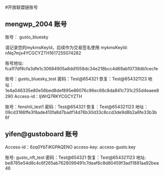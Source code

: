 

#开放联盟链账号


## mengwp_2004 账号
账号： gusto_bluesky

请记录您的mykmsKeyId，后续作为交易签名使用
mykmsKeyId: nNq7mjx4YCGCYZTH1617255074282

账号地址:
fca1f7df9cfa3dfe1c30684905a8dd1058dc34e218bcc4d69ab10738db1cecfe


账号：gusto_bluesky_test
密码：Test@654321
恢复：Test@654321123
地址：1e4a046335e80e56bed8def895e86076c96ec66c8da841c731c255d4eaee8290
Access-id：IjWrQ7RKYCGCYZTH


账号：fenshili_test1
密码：Test@654321
恢复：Test@654321123
地址：09cd3166ffe3f8ade410fa8d7badf14d76b30d33c8ccd3de9d8b2a6fe33b3b6f

## yifen@gustoboard 账号


Access-id：6zq0YbTiKGPAQENO
access-key: access-gusto.key

账号: gusto_nft_test
密码：Test@654321
恢复：Test@654321123
地址: be8785e54d8c4c6f265ab7628099491c7deaf6c8d80459f3ad11881aa92bea46





























